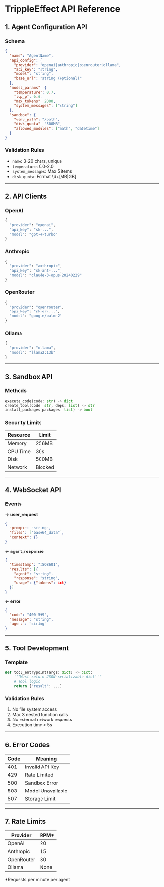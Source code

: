 # TrippleEffect API Reference

## 1. Agent Configuration API
### Schema
```json
{
  "name": "AgentName",
  "api_config": {
    "provider": "openai|anthropic|openrouter|ollama",
    "api_key": "string",
    "model": "string",
    "base_url": "string (optional)"
  },
  "model_params": {
    "temperature": 0.7,
    "top_p": 0.9,
    "max_tokens": 2000,
    "system_messages": ["string"]
  },
  "sandbox": {
    "venv_path": "/path",
    "disk_quota": "500MB",
    "allowed_modules": ["math", "datetime"]
  }
}
```

### Validation Rules
- `name`: 3-20 chars, unique
- `temperature`: 0.0-2.0
- `system_messages`: Max 5 items
- `disk_quota`: Format \d+[MB|GB]

---

## 2. API Clients
### OpenAI
```python
{
  "provider": "openai",
  "api_key": "sk-...",
  "model": "gpt-4-turbo"
}
```

### Anthropic
```python
{
  "provider": "anthropic", 
  "api_key": "sk-ant-...",
  "model": "claude-3-opus-20240229"
}
```

### OpenRouter
```python
{
  "provider": "openrouter",
  "api_key": "sk-or-...",
  "model": "google/palm-2"
}
```

### Ollama
```python
{
  "provider": "ollama",
  "model": "llama2:13b"
}
```

---

## 3. Sandbox API
### Methods
```python
execute_code(code: str) -> dict
create_tool(code: str, deps: list) -> str
install_packages(packages: list) -> bool
```

### Security Limits
| Resource | Limit |
|----------|-------|
| Memory   | 256MB |
| CPU Time | 30s   |
| Disk     | 500MB |
| Network  | Blocked |

---

## 4. WebSocket API
### Events
**→ user_request**  
```json
{
  "prompt": "string",
  "files": ["base64_data"],
  "context": {}
}
```

**← agent_response**  
```json
{
  "timestamp": "ISO8601",
  "results": [{
    "agent": "string",
    "response": "string",
    "usage": {"tokens": int}
  }]
}
```

**← error**  
```json
{
  "code": "400-599",
  "message": "string",
  "agent": "string"
}
```

---

## 5. Tool Development
### Template
```python
def tool_entrypoint(args: dict) -> dict:
    '''Must return JSON-serializable dict'''
    # Tool logic
    return {"result": ...}
```

### Validation Rules
1. No file system access
2. Max 3 nested function calls
3. No external network requests
4. Execution time < 5s

---

## 6. Error Codes
| Code | Meaning |
|------|---------|
| 401  | Invalid API Key |
| 429  | Rate Limited |
| 500  | Sandbox Error |
| 503  | Model Unavailable |
| 507  | Storage Limit |

---

## 7. Rate Limits
| Provider | RPM* |
|----------|------|
| OpenAI   | 20   |
| Anthropic | 15  |
| OpenRouter | 30 |
| Ollama   | None |

*Requests per minute per agent

